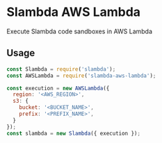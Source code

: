 # Slambda AWS Lambda

Execute Slambda code sandboxes in AWS Lambda

## Usage

```js
const Slambda = require('slambda');
const AWSLambda = require('slambda-aws-lambda');

const execution = new AWSLambda({
  region: '<AWS_REGION>',
  s3: {
    bucket: '<BUCKET_NAME>',
    prefix: '<PREFIX_NAME>',
  }
});
const slambda = new Slambda({ execution });
